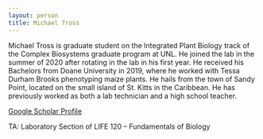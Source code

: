 ```yaml
---
layout: person
title: Michael Tross
---
```


<script type='text/javascript' src='https://d1bxh8uas1mnw7.cloudfront.net/assets/embed.js'></script>


Michael Tross is graduate student on the Integrated Plant Biology track of the Complex Biosystems graduate program at UNL. He joined the lab in the summer of 2020 after rotating in the lab in his first year. He received his Bachelors from Doane University in 2019, where he worked with Tessa Durham Brooks phenotyping maize plants. He hails from the town of Sandy Point, located on the small island of St. Kitts in the Caribbean. He has previously worked as both a lab technician and a high school teacher.

[Google Scholar Profile](https://scholar.google.com/citations?user=Sd5empMAAAAJ&hl=en)

TA: Laboratory Section of LIFE 120 – Fundamentals of Biology
